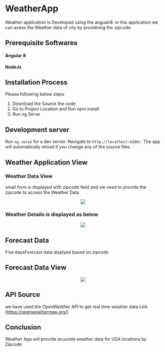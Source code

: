 # WeatherApp
Weather application is Developed using the angualr8. in this application we can acess the Weather data of city by providning the zipcode.

## Prerequisite Softwares
  #### Angular 8
  #### NodeJs
  
## Installation Process
Please following below steps
1) Download the Source the code
2) Go to Project Location and Run npm install
3) Run ng Serve

## Development server

Run `ng serve` for a dev server. Navigate to `http://localhost:4200/`. The app will automatically reload if you change any of the source files.

##  Weather Application View
 
###   Weather Data View 

small form is displayed with zipcode field and we need to provide the zipcode to access the Weather Data

<p align='center'><img src="https://github.com/srinivas19955/WeatherApp/blob/main/images/WeatherApp.png?raw=true"></p>

### Weather Details is displayed as below
 
<p align='center'><img src="https://github.com/srinivas19955/WeatherApp/blob/main/images/WeatherData.png?raw=true"></p>

##  Forecast Data
Five daysForecast data displyed based on zipcode

## Forecast Data View 
<p align='center'><img src="https://github.com/srinivas19955/WeatherApp/blob/main/images/ForecastData.png?raw=true"></p>

## API Source
we have used the OpenWaether API to get real time weather data  Link (https://openweathermap.org/)
## Conclusion
 Weather App will provide acuurate weather data for USA locations by Zipcode

